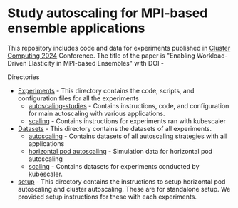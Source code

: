 # Study autoscaling for MPI-based ensemble applications
This repository includes code and data for experiments published in [Cluster Computing 2024](https://clustercomp.org/2024/papers/) Conference. 
The title of the paper is "Enabling Workload-Driven Elasticity in MPI-based Ensembles" with DOI - 


Directories
- [Experiments](experiments/) - This directory contains the code, scripts, and configuration files for all the experiments
  - [autoscaling-studies](experiments/autoscaling-studies) - Contains instructions, code, and configuration for main autoscaling with various applications.
  - [scaling](experiments/scaling) - Contains instructions for experiments ran with kubescaler
- [Datasets](datasets/) - This directory contains the datasets of all experiments. 
  - [autoscaling](datasets/autoscaling-studies) - Contains datasets of all autoscaling strategies with all applications
  - [horizontal pod autoscaling](datasets/horizontal-pod-autoscaling-simulation) - Simulation data for horizontal pod autoscaling 
  - [scaling](datasets/scaling) - Contains datasets for experiments conducted by kubescaler. 
- [setup](setup) - This directory contains the instructions to setup horizontal pod autoscaling and cluster autoscaling. These are for standalone setup. We provided setup instructions for these with each experiments. 



